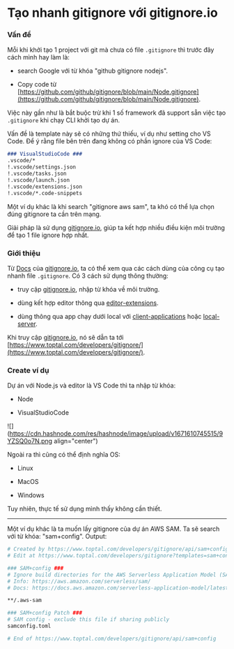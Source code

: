 # Tạo nhanh gitignore với gitignore.io

### Vấn đề

Mỗi khi khởi tạo 1 project với git mà chưa có file `.gitignore` thì trước đây cách mình hay làm là:

* search Google với từ khóa "github gitignore nodejs".
    
* Copy code từ [https://github.com/github/gitignore/blob/main/Node.gitignore](https://github.com/github/gitignore/blob/main/Node.gitignore).
    

Việc này gần như là bắt buộc trừ khi 1 số framework đã support sẵn việc tạo `.gitignore` khi chạy CLI khởi tạo dự án.

Vấn đề là template này sẽ có những thứ thiếu, ví dụ như setting cho VS Code. Để ý rằng file bên trên đang không có phần ignore của VS Code:

```markdown
### VisualStudioCode ###
.vscode/*
!.vscode/settings.json
!.vscode/tasks.json
!.vscode/launch.json
!.vscode/extensions.json
!.vscode/*.code-snippets
```

Một ví dụ khác là khi search "gitignore aws sam", ta khó có thể lựa chọn đúng gitignore ta cần trên mạng.

Giải pháp là sử dụng [gitignore.io](http://gitignore.io), giúp ta kết hợp nhiều điều kiện môi trường để tạo 1 file ignore hợp nhất.

### Giới thiệu

Từ [Docs](https://docs.gitignore.io/) của [gitignore.io](http://gitignore.io), ta có thể xem qua các cách dùng của công cụ tạo nhanh file `.gitignore`. Có 3 cách sử dụng thông thường:

* truy cập [gitignore.io](http://gitignore.io), nhập từ khóa về môi trường.
    
* dùng kết hợp editor thông qua [editor-extensions](https://docs.gitignore.io/install/editor-extensions).
    
* dùng thông qua app chạy dưới local với [client-applications](https://docs.gitignore.io/install/client-applications) hoặc [local-server](https://docs.gitignore.io/install/local-server).
    

Khi truy cập [gitignore.io](http://gitignore.io), nó sẽ dẫn ta tới [https://www.toptal.com/developers/gitignore/](https://www.toptal.com/developers/gitignore/).

### Create ví dụ

Dự án với Node.js và editor là VS Code thì ta nhập từ khóa:

* Node
    
* VisualStudioCode
    

![](https://cdn.hashnode.com/res/hashnode/image/upload/v1671610745515/9YZSQ0o7N.png align="center")

Ngoài ra thì cũng có thể định nghĩa OS:

* Linux
    
* MacOS
    
* Windows
    

Tuy nhiên, thực tế sử dụng mình thấy không cần thiết.

---

Một ví dụ khác là ta muốn lấy gitignore của dự án AWS SAM. Ta sẽ search với từ khóa: "sam+config". Output:

```apache
# Created by https://www.toptal.com/developers/gitignore/api/sam+config
# Edit at https://www.toptal.com/developers/gitignore?templates=sam+config

### SAM+config ###
# Ignore build directories for the AWS Serverless Application Model (SAM)
# Info: https://aws.amazon.com/serverless/sam/
# Docs: https://docs.aws.amazon.com/serverless-application-model/latest/developerguide/serverless-sam-reference.html

**/.aws-sam

### SAM+config Patch ###
# SAM config - exclude this file if sharing publicly
samconfig.toml

# End of https://www.toptal.com/developers/gitignore/api/sam+config
```